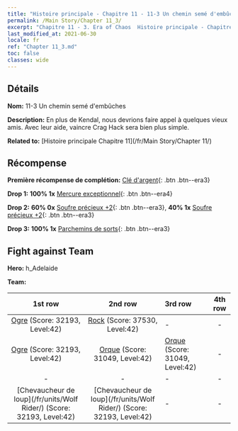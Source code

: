 ```yaml
---
title: "Histoire principale - Chapitre 11 - 11-3 Un chemin semé d'embûches"
permalink: /Main Story/Chapter 11_3/
excerpt: "Chapitre 11 - 3. Era of Chaos  Histoire principale - Chapitre 11_3. 11-3 Un chemin semé d'embûches"
last_modified_at: 2021-06-30
locale: fr
ref: "Chapter 11_3.md"
toc: false
classes: wide
---
```


## Détails

 **Nom:** 11-3 Un chemin semé d'embûches

 **Description:** En plus de Kendal, nous devrions faire appel à quelques vieux amis. Avec leur aide, vaincre Crag Hack sera bien plus simple.

 **Related to:** [Histoire principale Chapitre 11](/fr/Main Story/Chapter 11/)

## Récompense

 **Première récompense de complétion:** [Clé d'argent](/ItemsFR/con_693/){: .btn .btn--era3}

 **Drop 1:** **100% 1x** [Mercure exceptionnel](/ItemsFR/mat_35/){: .btn .btn--era4}

 **Drop 2:** **60% 0x** [Soufre précieux +2](/ItemsFR/mat_29/){: .btn .btn--era3}, **40% 1x** [Soufre précieux +2](/ItemsFR/mat_29/){: .btn .btn--era3}

 **Drop 3:** **100% 1x** [Parchemins de sorts](/ItemsFR/con_694/){: .btn .btn--era3}


## Fight against Team
 **Hero:** h_Adelaide

 **Team:**


  | 1st row | 2nd row | 3rd row | 4th row |
  |:----:|:----:|:----|:----:|
  | [Ogre](/fr/units/Ogre/) (Score: 32193, Level:42)  | [Rock](/fr/units/Roc/) (Score: 37530, Level:42)  | - | - |
  | [Ogre](/fr/units/Ogre/) (Score: 32193, Level:42)  | [Orque](/fr/units/Orc/) (Score: 31049, Level:42)  | [Orque](/fr/units/Orc/) (Score: 31049, Level:42)  | - |
  | - | - | - | - |
  | [Chevaucheur de loup](/fr/units/Wolf Rider/) (Score: 32193, Level:42)  | [Chevaucheur de loup](/fr/units/Wolf Rider/) (Score: 32193, Level:42)  | - | - |


